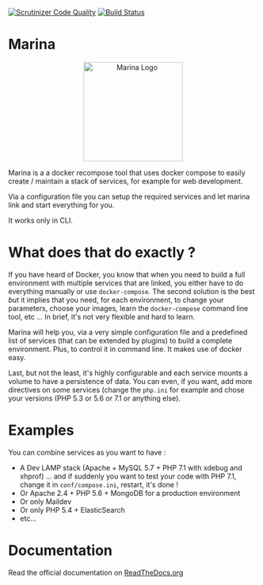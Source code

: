 [![Scrutinizer Code Quality](https://scrutinizer-ci.com/g/edyan/marina/badges/quality-score.png?b=master)](https://scrutinizer-ci.com/g/edyan/marina/?branch=master)
[![Build Status](https://scrutinizer-ci.com/g/edyan/marina/badges/build.png?b=master)](https://scrutinizer-ci.com/g/edyan/marina/build-status/master)

# Marina
<p align="center"> 
<img src="https://github.com/edyan/marina/raw/master/docs/marina-logo.png" width="200" title="Marina Logo">
</p>

Marina is a a docker recompose tool that uses docker compose to easily 
create / maintain a stack of services, for example for web development.

Via a configuration file you can setup the required services and 
let marina link and start everything for you.

It works only in CLI.


# What does that do exactly ? 
If you have heard of Docker, you know that when you need to build a full environment 
with multiple services that are linked, you either have to do everything manually or
use `docker-compose`. The second solution is the best _but_ it implies that you need, for each
environment, to change your parameters, choose your images, learn the `docker-compose` command 
line tool, etc ... In brief, it's not very flexible and hard to learn. 

Marina will help you, via a very simple configuration file and a predefined list of services
(that can be extended by plugins) to build a complete environment. Plus, to control it in command line.
It makes use of docker easy. 

Last, but not the least, it's highly configurable and each service mounts a volume to have a persistence
of data. You can even, if you want, add more directives on some services (change the `php.ini` for 
example and chose your versions (PHP 5.3 or 5.6 or 7.1 or anything else).


# Examples
You can combine services as you want to have : 
* A Dev LAMP stack (Apache + MySQL 5.7 + PHP 7.1 with xdebug and xhprof) ... and if suddenly you want to test your code with PHP 7.1, change it in `conf/compose.ini`, restart, it's done !
* Or Apache 2.4 + PHP 5.6 + MongoDB for a production environment
* Or only Maildev
* Or only PHP 5.4 + ElasticSearch 
* etc...



# Documentation
Read the official documentation on [ReadTheDocs.org](http://marina-recompose.readthedocs.org)
